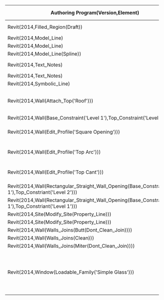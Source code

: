 |Authoring Program(Version,Element)|Export Program(Version,MVD)|Import Program(Version,MVD)|Data Translation|Notes...............................................|                   
| --- | --- | --- | ------------------- | -------------- |
|Revit(2014,Filled_Region(Draft))|IFCExporter(2_9_0,FMHO)|Revit(2014,Default)|Partial|'Draft File Pattern' changes to 'Model Fill Pattern'
|Revit(2014,Model_Line)|IFCExporter(2_9_0,FMHO)|Revit(2014,Default)|Yes|
|Revit(2014,Model_Line)|IFCExporter(2_9_0,CV_2_0)|Revit(2014,Default)|No|'Model Line' missing
|Revit(2014,Model_Line(Spline))|IFCExporter(2_10_2,IFC3_BFMH)|Revit(2014,Default).rvt|Partial|Converted to line segments
|Revit(2014,Text_Notes)|IFCExporter(2_9_0,FMHO)|Revit(2014,Default)|Yes|3 different scales translated, as well.
|Revit(2014,Text_Notes)|IFCExporter(2_9_0,CV_2_0)|Revit(2014,Default)|No|Missing
|Revit(2014,Symbolic_Line)|IFCExporter(2_9_0,FMHO)|Revit(2014,Default)|No|missing
|Revit(2014,Wall(Attach_Top('Roof')))|IFCExporter(2_9_0,CV_2_0)|Revit(2014,Default)|Partial|Roof attachement lost, Wall profile is modified--that is, IFCOpeningElements is not used.
|Revit(2014,Wall(Base_Constraint('Level 1'),Top_Constraint('Level 2'))|IFCExporter(2_9_0,CV_2_0)|Revit(2014,Default)|Partial|'Top Constraint' = Unconnected
|Revit(2014,Wall(Edit_Profile('Square Opening')))|IFCExporter(2_9_0,CV_2_0)|Revit(2014,Default)|Partial|('Opening Profile' is missing, New 'Rectangular Straight Wall Opening' Object created)
|Revit(2014,Wall(Edit_Profile('Top Arc')))|IFCExporter(2_9_0,CV_2_0)|Revit(2014,Default)|No|No longer an intelligent wall object--reduced to an in-place family
|Revit(2014,Wall(Edit_Profile('Top Cant')))|IFCExporter(2_9_0,CV_2_0)|Revit(2014,Default)|Partial|Modified profile reset, new IFCOpeningElements used to create 'void'.
|Revit(2014,Wall(Rectangular_Straight_Wall_Opening(Base_Constraint('Level 1'),Top_Constriant('Level 2')))|IFCExporter(2_9_0,CV_2_0)|Revit(2014,Default)|Partial|'Top Constraint' went from 'Level 2' to 'Level 1'.
|Revit(2014,Wall(Rectangular_Straight_Wall_Opening(Base_Constraint('Level 1'),Top_Constriant('Level 1')))|IFCExporter(2_9_0,CV_2_0)|Revit(2014,Default)|Yes|
|Revit(2014,Site(Modify_Site(Property_Line)))|IFCExporter(2-9_0,CV_2_0)|Revit(2014,Default)|No|
|Revit(2014,Site(Modify_Site(Property_Line)))|IFCExporter(2-9_0,FMHO)|Revit(2014,Default)|No|
|Revit(2014,Wall(Walls_Joins(Butt(Dont_Clean_Join))))|IFCExporter(2-9_0,CV_2_0)|Revit(2014,Default)|No|
|Revit(2014,Wall(Walls_Joins(Clean)))|IFCExporter(2_9_0,CV_2_0)|Revit(2014,Default)|Yes|Default 'join' in Revit
|Revit(2014,Wall(Walls_Joins(Miter(Dont_Clean_Join))))|IFCExporter(2-9_0,CV_2_0)|Revit(2014,Default)|No|
|Revit(2014,Window(Loadable_Family('Simple Glass')))|IFCExporter(2_10_2,CV2_0)|Revit(2014,Default)Partial|Type parameters (width, height, default sill height) missing
